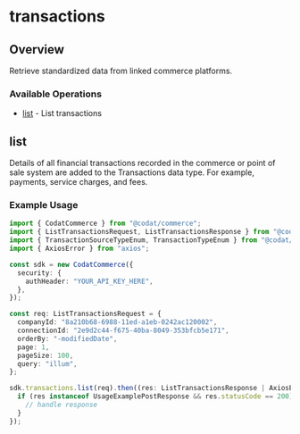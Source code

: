 # transactions

## Overview

Retrieve standardized data from linked commerce platforms.

### Available Operations

* [list](#list) - List transactions

## list

Details of all financial transactions recorded in the commerce or point of sale system are added to the Transactions data type. For example, payments, service charges, and fees.

### Example Usage

```typescript
import { CodatCommerce } from "@codat/commerce";
import { ListTransactionsRequest, ListTransactionsResponse } from "@codat/commerce/dist/sdk/models/operations";
import { TransactionSourceTypeEnum, TransactionTypeEnum } from "@codat/commerce/dist/sdk/models/shared";
import { AxiosError } from "axios";

const sdk = new CodatCommerce({
  security: {
    authHeader: "YOUR_API_KEY_HERE",
  },
});

const req: ListTransactionsRequest = {
  companyId: "8a210b68-6988-11ed-a1eb-0242ac120002",
  connectionId: "2e9d2c44-f675-40ba-8049-353bfcb5e171",
  orderBy: "-modifiedDate",
  page: 1,
  pageSize: 100,
  query: "illum",
};

sdk.transactions.list(req).then((res: ListTransactionsResponse | AxiosError) => {
  if (res instanceof UsageExamplePostResponse && res.statusCode == 200) {
    // handle response
  }
});
```
